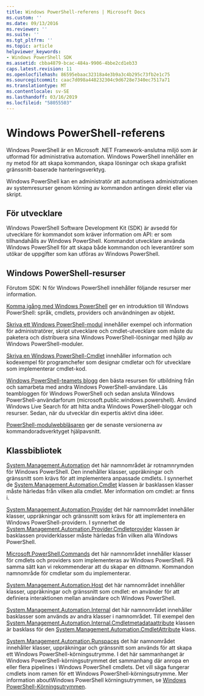 ```yaml
---
title: Windows PowerShell-referens | Microsoft Docs
ms.custom: ''
ms.date: 09/13/2016
ms.reviewer: ''
ms.suite: ''
ms.tgt_pltfrm: ''
ms.topic: article
helpviewer_keywords:
- Windows PowerShell SDK
ms.assetid: cbba4879-bcac-484a-9906-4bbe2cd1eb33
caps.latest.revision: 11
ms.openlocfilehash: 86595ebaac32318a4e3b9a3c4b295c73fb2e1c75
ms.sourcegitcommit: caac7d098a448232304c9d6728e7340ec7517a71
ms.translationtype: MT
ms.contentlocale: sv-SE
ms.lasthandoff: 03/16/2019
ms.locfileid: "58055503"
---
```

# <a name="windows-powershell-reference"></a>Windows PowerShell-referens

Windows PowerShell är en Microsoft .NET Framework-anslutna miljö som är utformad för administrativa automation. Windows PowerShell innehåller en ny metod för att skapa kommandon, skapa lösningar och skapa grafiskt gränssnitt-baserade hanteringsverktyg.

Windows PowerShell kan en administratör att automatisera administrationen av systemresurser genom körning av kommandon antingen direkt eller via skript.

## <a name="developer-audience"></a>För utvecklare

Windows PowerShell Software Development Kit (SDK) är avsedd för utvecklare för kommandot som kräver information om API: er som tillhandahålls av Windows PowerShell. Kommandot utvecklare använda Windows PowerShell för att skapa både kommandon och leverantörer som utökar de uppgifter som kan utföras av Windows PowerShell.

## <a name="windows-powershell-resources"></a>Windows PowerShell-resurser

Förutom SDK: N för Windows PowerShell innehåller följande resurser mer information.

[Komma igång med Windows PowerShell](/powershell/scripting/getting-started/getting-started-with-windows-powershell) ger en introduktion till Windows PowerShell: språk, cmdlets, providers och användningen av objekt.

[Skriva ett Windows PowerShell-modul](./module/writing-a-windows-powershell-module.md) innehåller exempel och information för administratörer, skript utvecklare och cmdlet-utvecklare som måste du paketera och distribuera sina Windows PowerShell-lösningar med hjälp av Windows PowerShell-moduler.

[Skriva en Windows PowerShell-Cmdlet](./cmdlet/writing-a-windows-powershell-cmdlet.md) innehåller information och kodexempel för programchefer som designar cmdletar och för utvecklare som implementerar cmdlet-kod.

[Windows PowerShell-teamets blogg](https://blogs.msdn.microsoft.com/PowerShell/) den bästa resursen för utbildning från och samarbeta med andra Windows PowerShell-användare. Läs teambloggen för Windows PowerShell och sedan ansluta Windows PowerShell-användarforum (microsoft.public.windows.powershell). Använd Windows Live Search för att hitta andra Windows PowerShell-bloggar och resurser. Sedan, när du utvecklar din expertis aktivt dina idéer.

[PowerShell-modulwebbläsaren](/powershell/module/) ger de senaste versionerna av kommandoradsverktyget hjälpavsnitt.

## <a name="class-libraries"></a>Klassbibliotek

[System.Management.Automation](/dotnet/api/System.Management.Automation) det här namnområdet är rotnamnrymden för Windows PowerShell. Den innehåller klasser, uppräkningar och gränssnitt som krävs för att implementera anpassade cmdlets. I synnerhet de [System.Management.Automation.Cmdlet](/dotnet/api/System.Management.Automation.Cmdlet) klassen är basklassen klasser måste härledas från vilken alla cmdlet. Mer information om cmdlet: ar finns i.

[System.Management.Automation.Provider](/dotnet/api/System.Management.Automation.Provider) det här namnområdet innehåller klasser, uppräkningar och gränssnitt som krävs för att implementera en Windows PowerShell-providern. I synnerhet de [System.Management.Automation.Provider.Cmdletprovider](/dotnet/api/System.Management.Automation.Provider.CmdletProvider) klassen är basklassen providerklasser måste härledas från vilken alla Windows PowerShell.

[Microsoft.PowerShell.Commands](/dotnet/api/Microsoft.PowerShell.Commands) det här namnområdet innehåller klasser för cmdlets och providers som implementeras av Windows PowerShell. På samma sätt kan vi rekommenderar att du skapar en *dittnamn*. Kommandon namnområde för cmdletar som du implementerar.

[System.Management.Automation.Host](/dotnet/api/System.Management.Automation.Host) det här namnområdet innehåller klasser, uppräkningar och gränssnitt som cmdlet: en använder för att definiera interaktionen mellan användare och Windows PowerShell.

[System.Management.Automation.Internal](/dotnet/api/System.Management.Automation.Internal) det här namnområdet innehåller basklasser som används av andra klasser i namnområdet. Till exempel den [System.Management.Automation.Internal.Cmdletmetadataattribute](/dotnet/api/System.Management.Automation.Internal.CmdletMetadataAttribute) klassen är basklass för den [System.Management.Automation.CmdletAttribute](/dotnet/api/System.Management.Automation.CmdletAttribute) klass.

[System.Management.Automation.Runspaces](/dotnet/api/System.Management.Automation.Runspaces) det här namnområdet innehåller klasser, uppräkningar och gränssnitt som används för att skapa ett Windows PowerShell-körningsutrymme. I det här sammanhanget är Windows PowerShell-körningsutrymmet det sammanhang där anropa en eller flera pipelines i Windows PowerShell cmdlets. Det vill säga fungerar cmdlets inom ramen för ett Windows PowerShell-körningsutrymme. Mer information aboutWindows PowerShell körningsutrymmen, se [Windows PowerShell-Körningsutrymmen](http://msdn.microsoft.com/en-us/a1582cfe-f06d-4aff-adc6-71f49a860ce9).
